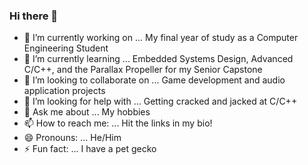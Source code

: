 ### Hi there 👋

- 🔭 I’m currently working on ... My final year of study as a Computer Engineering Student
- 🌱 I’m currently learning ... Embedded Systems Design, Advanced C/C++, and the Parallax Propeller for my Senior Capstone
- 👯 I’m looking to collaborate on ... Game development and audio application projects
- 🤔 I’m looking for help with ... Getting cracked and jacked at C/C++
- 💬 Ask me about ... My hobbies
- 📫 How to reach me: ... Hit the links in my bio!
- 😄 Pronouns: ... He/Him
- ⚡ Fun fact: ... I have a pet gecko
